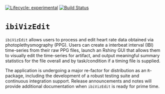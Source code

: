 [![Lifecycle: experimental](https://img.shields.io/badge/lifecycle-experimental-orange.svg)](https://www.tidyverse.org/lifecycle/#experimental)
[![Build Status](https://travis-ci.com/dr-consulting/ibi_VizEdit.svg?branch=dev)](https://travis-ci.com/dr-consulting/ibi_VizEdit)

# `ibiVizEdit`

`ibiVizEdit` allows users to process and edit heart rate data obtained via photoplethysmography (PPG). Users can create a interbeat interval (IBI) time-series from their raw PPG files, launch an Rshiny GUI that allows them to visually edit the time-series for artifact, and output meaningful summary statistics for the file overall  and by task/condition if a timing file is supplied.

The application is undergoing a major re-factor for distribution as an `R`-package, including the development of a robust testing suite and continuous integration support. Release announcements and notes will provide additional documentation when `ibiVizEdit` is ready for prime time. 
